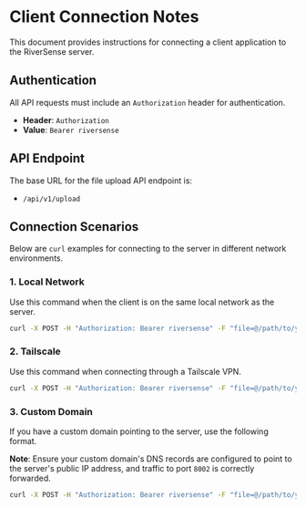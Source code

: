 # Client Connection Notes

This document provides instructions for connecting a client application to the RiverSense server.

## Authentication

All API requests must include an `Authorization` header for authentication.

-   **Header**: `Authorization`
-   **Value**: `Bearer riversense`

## API Endpoint

The base URL for the file upload API endpoint is:

-   `/api/v1/upload`

## Connection Scenarios

Below are `curl` examples for connecting to the server in different network environments.

### 1. Local Network

Use this command when the client is on the same local network as the server.

```bash
curl -X POST -H "Authorization: Bearer riversense" -F "file=@/path/to/your/file" http://192.168.18.71:8002/api/v1/upload
```

### 2. Tailscale

Use this command when connecting through a Tailscale VPN.

```bash
curl -X POST -H "Authorization: Bearer riversense" -F "file=@/path/to/your/file" http://100.71.125.39:8002/api/v1/upload
```

### 3. Custom Domain

If you have a custom domain pointing to the server, use the following format.

**Note**: Ensure your custom domain's DNS records are configured to point to the server's public IP address, and traffic to port `8002` is correctly forwarded.

```bash
curl -X POST -H "Authorization: Bearer riversense" -F "file=@/path/to/your/file" https://your-custom-domain.com/api/v1/upload